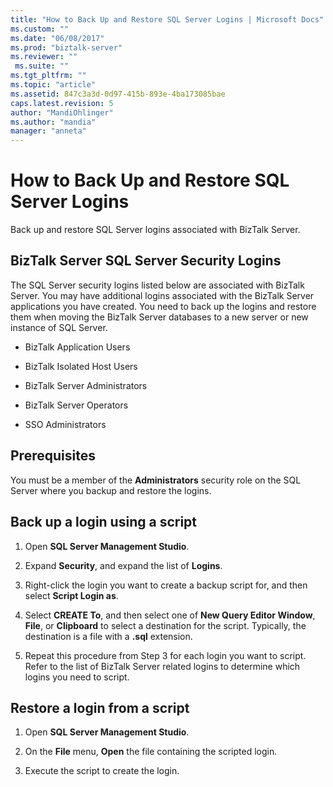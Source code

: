```yaml
---
title: "How to Back Up and Restore SQL Server Logins | Microsoft Docs"
ms.custom: ""
ms.date: "06/08/2017"
ms.prod: "biztalk-server"
ms.reviewer: ""
 ms.suite: ""
ms.tgt_pltfrm: ""
ms.topic: "article"
ms.assetid: 847c3a3d-0d97-415b-893e-4ba173085bae
caps.latest.revision: 5
author: "MandiOhlinger"
ms.author: "mandia"
manager: "anneta"
---
```

# How to Back Up and Restore SQL Server Logins
Back up and restore SQL Server logins associated with BizTalk Server.  
  
## BizTalk Server SQL Server Security Logins  
 The SQL Server security logins listed below are associated with BizTalk Server. You may have additional logins associated with the BizTalk Server applications you have created. You need to back up the logins and restore them when moving the BizTalk Server databases to a new server or new instance of SQL Server.  
  
-   BizTalk Application Users  
  
-   BizTalk Isolated Host Users  
  
-   BizTalk Server Administrators  
  
-   BizTalk Server Operators  
  
-   SSO Administrators  

## Prerequisites  
You must be a member of the **Administrators** security role on the SQL Server where you backup and restore the logins.  
  
## Back up a login using a script  
  
1.  Open **SQL Server Management Studio**.  
  
2.  Expand **Security**, and expand the list of **Logins**.  
  
3.  Right-click the login you want to create a backup script for, and then select **Script Login as**.  
  
4.  Select **CREATE To**, and then select one of **New Query Editor Window**, **File**, or **Clipboard** to select a destination for the script. Typically, the destination is a file with a **.sql** extension.  
  
5.  Repeat this procedure from Step 3 for each login you want to script. Refer to the list of BizTalk Server related logins to determine which logins you need to script.  
  
## Restore a login from a script  
  
1.  Open **SQL Server Management Studio**.  
  
2.  On the **File** menu, **Open** the file containing the scripted login.  
  
3.  Execute the script to create the login.